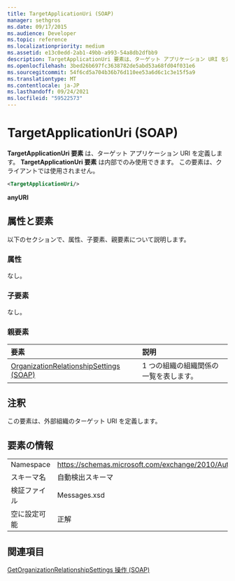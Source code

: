 ```yaml
---
title: TargetApplicationUri (SOAP)
manager: sethgros
ms.date: 09/17/2015
ms.audience: Developer
ms.topic: reference
ms.localizationpriority: medium
ms.assetid: e13c0edd-2ab1-49bb-a993-54a8db2dfbb9
description: TargetApplicationUri 要素は、ターゲット アプリケーション URI を定義します。 TargetApplicationUri 要素は内部でのみ使用できます。 この要素は、クライアントでは使用されません。
ms.openlocfilehash: 3bed26b697fc3638782de5abd53a68fd04f031e6
ms.sourcegitcommit: 54f6cd5a704b36b76d110ee53a6d6c1c3e15f5a9
ms.translationtype: MT
ms.contentlocale: ja-JP
ms.lasthandoff: 09/24/2021
ms.locfileid: "59522573"
---
```

# <a name="targetapplicationuri-soap"></a>TargetApplicationUri (SOAP)

**TargetApplicationUri 要素** は、ターゲット アプリケーション URI を定義します。 **TargetApplicationUri 要素** は内部でのみ使用できます。 この要素は、クライアントでは使用されません。 
  
```XML
<TargetApplicationUri/>
```

 **anyURI**
## <a name="attributes-and-elements"></a>属性と要素

以下のセクションで、属性、子要素、親要素について説明します。
  
### <a name="attributes"></a>属性

なし。
  
### <a name="child-elements"></a>子要素

なし。
  
### <a name="parent-elements"></a>親要素

|**要素**|**説明**|
|:-----|:-----|
|[OrganizationRelationshipSettings (SOAP)](organizationrelationshipsettings-soap.md) <br/> |1 つの組織の組織関係の一覧を表します。  <br/> |
   
## <a name="remarks"></a>注釈

この要素は、外部組織のターゲット URI を定義します。
  
## <a name="element-information"></a>要素の情報

|||
|:-----|:-----|
|Namespace  <br/> |https://schemas.microsoft.com/exchange/2010/Autodiscover  <br/> |
|スキーマ名  <br/> |自動検出スキーマ  <br/> |
|検証ファイル  <br/> |Messages.xsd  <br/> |
|空に設定可能  <br/> |正解  <br/> |
   
## <a name="see-also"></a>関連項目



[GetOrganizationRelationshipSettings 操作 (SOAP)](getorganizationrelationshipsettings-operation-soap.md)

